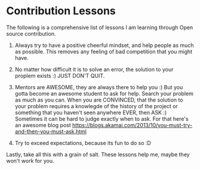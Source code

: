 # Contribution Lessons
The following is a comprehensive list of lessons I am learning through Open source contribution.

1) Always try to have a positive cheerful mindset, and help people as much as possible. This removes any feeling of bad competition that you might have.

2) No matter how difficult it is to solve an error, the solution to your proplem exists :)
JUST DON'T QUIT.

3) Mentors are AWESOME, they are always there to help you :)
But you gotta become an awesome student to ask for help. Search your problem as much as you can. When you are CONVINCED, that the solution to your problem requires a knowlegde of the history of the project or something that you haven't seen anywhere EVER, then ASK :)
Sometimes it can be hard to judge exactly when to ask. For that here's an awesome blog post https://blogs.akamai.com/2013/10/you-must-try-and-then-you-must-ask.html

4) Try to exceed expectations, because its fun to do so :D

Lastly, take all this with a grain of salt. These lessons help me, maybe they won't work for you.
